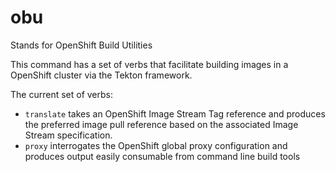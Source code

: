 # obu

Stands for OpenShift Build Utilities

This command has a set of verbs that facilitate building images in a OpenShift cluster via the Tekton framework.

The current set of verbs:
* `translate` takes an OpenShift Image Stream Tag reference and produces the preferred image pull reference based on the associated Image Stream specification.
* `proxy` interrogates the OpenShift global proxy configuration and produces output easily consumable from command line build tools
